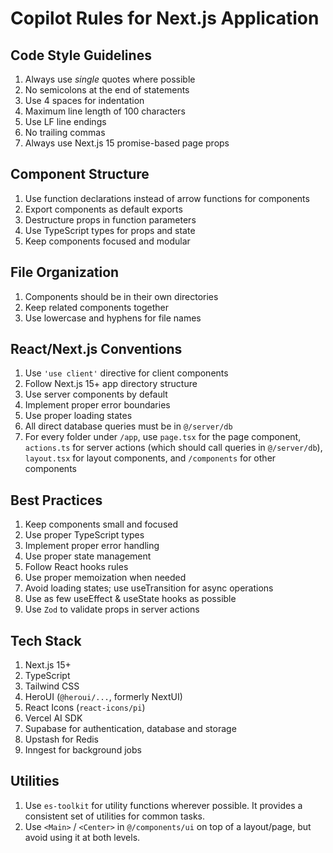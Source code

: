 # Copilot Rules for Next.js Application

## Code Style Guidelines

1. Always use *single* quotes where possible
2. No semicolons at the end of statements
3. Use 4 spaces for indentation
4. Maximum line length of 100 characters
5. Use LF line endings
6. No trailing commas
7. Always use Next.js 15 promise-based page props

## Component Structure

1. Use function declarations instead of arrow functions for components
2. Export components as default exports
3. Destructure props in function parameters
4. Use TypeScript types for props and state
5. Keep components focused and modular

## File Organization

1. Components should be in their own directories
2. Keep related components together
3. Use lowercase and hyphens for file names

## React/Next.js Conventions

1. Use `'use client'` directive for client components
2. Follow Next.js 15+ app directory structure
3. Use server components by default
4. Implement proper error boundaries
5. Use proper loading states
6. All direct database queries must be in `@/server/db`
7. For every folder under `/app`,  use `page.tsx` for the page component, `actions.ts` for server actions (which should call queries in `@/server/db`), `layout.tsx` for layout components, and `/components` for other components

## Best Practices

1. Keep components small and focused
2. Use proper TypeScript types
3. Implement proper error handling
4. Use proper state management
5. Follow React hooks rules
6. Use proper memoization when needed
7. Avoid loading states; use useTransition for async operations
8. Use as few useEffect & useState hooks as possible
9. Use `Zod` to validate props in server actions

## Tech Stack

1. Next.js 15+
2. TypeScript
3. Tailwind CSS
4. HeroUI (`@heroui/...`, formerly NextUI)
5. React Icons (`react-icons/pi`)
6. Vercel AI SDK
7. Supabase for authentication, database and storage
8. Upstash for Redis
9. Inngest for background jobs

## Utilities

1. Use `es-toolkit` for utility functions wherever possible. It provides a consistent set of utilities for common tasks.
2. Use `<Main>` / `<Center>` in `@/components/ui` on top of a layout/page, but avoid using it at both levels.
